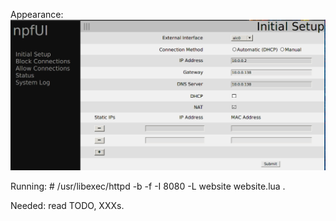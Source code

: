 Appearance:
![First window](screenshot.png)

Running:
\# /usr/libexec/httpd -b -f -I 8080 -L website website.lua .

Needed:
read TODO, XXXs.
